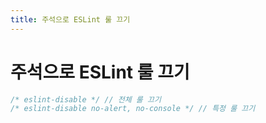 ```yaml
---
title: 주석으로 ESLint 룰 끄기
---
```


# 주석으로 ESLint 룰 끄기

```js
/* eslint-disable */ // 전체 룰 끄기
/* eslint-disable no-alert, no-console */ // 특정 룰 끄기
```
